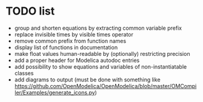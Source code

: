 # TODO list

* group and shorten equations by extracting common variable prefix
* replace invisible times by visible times operator
* remove common prefix from function names
* display list of functions in documentation
* make float values human-readable by (optionally) restricting precision
* add a proper header for Modelica autodoc entries
* add possibility to show equations and variables of non-instantiatable classes
* add diagrams to output (must be done with something like https://github.com/OpenModelica/OpenModelica/blob/master/OMCompiler/Examples/generate_icons.py)
